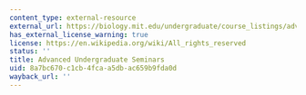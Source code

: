```yaml
---
content_type: external-resource
external_url: https://biology.mit.edu/undergraduate/course_listings/advanced_undergraduate_seminars
has_external_license_warning: true
license: https://en.wikipedia.org/wiki/All_rights_reserved
status: ''
title: Advanced Undergraduate Seminars
uid: 8a7bc670-c1cb-4fca-a5db-ac659b9fda0d
wayback_url: ''
---
```

